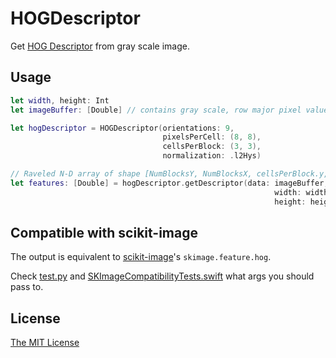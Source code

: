 # HOGDescriptor

Get [HOG Descriptor](https://en.wikipedia.org/wiki/Histogram_of_oriented_gradients) from gray scale image.

## Usage

```swift
let width, height: Int
let imageBuffer: [Double] // contains gray scale, row major pixel values

let hogDescriptor = HOGDescriptor(orientations: 9,
                                  pixelsPerCell: (8, 8),
                                  cellsPerBlock: (3, 3),
                                  normalization: .l2Hys)

// Raveled N-D array of shape [NumBlocksY, NumBlocksX, cellsPerBlock.y, cellsPerBlock.x, Orientations].
let features: [Double] = hogDescriptor.getDescriptor(data: imageBuffer,
                                                           width: width, 
                                                           height: height)
```

## Compatible with scikit-image
The output is equivalent to [scikit-image](https://github.com/scikit-image/scikit-image)'s `skimage.feature.hog`.

Check [test.py](https://github.com/t-ae/hog-feature-extractor/blob/master/test.py) and [SKImageCompatibilityTests.swift](https://github.com/t-ae/hog-descriptor/blob/master/Tests/HOGDescriptorTests/SKImageCompatibilityTests.swift) what args you should pass to.

## License

[The MIT License](https://github.com/t-ae/hog-feature-extractor/blob/master/LICENSE)